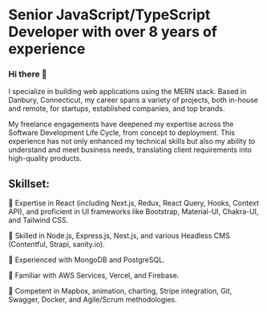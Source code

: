 # Senior JavaScript/TypeScript Developer with over 8 years of experience

### Hi there 👋
I specialize in building web applications using the MERN stack. Based in Danbury, Connecticut, my career spans a variety of projects, both in-house and remote, for startups, established companies, and top brands.

My freelance engagements have deepened my expertise across the Software Development Life Cycle, from concept to deployment. This experience has not only enhanced my technical skills but also my ability to understand and meet business needs, translating client requirements into high-quality products.

## Skillset:
🌱 Expertise in React (including Next.js, Redux, React Query, Hooks, Context API), and proficient in UI frameworks like Bootstrap, Material-UI, Chakra-UI, and Tailwind CSS.

🌱 Skilled in Node.js, Express.js, Nest.js, and various Headless CMS (Contentful, Strapi, sanity.io).

🌱 Experienced with MongoDB and PostgreSQL.

🌱 Familiar with AWS Services, Vercel, and Firebase.

🌱 Competent in Mapbox, animation, charting, Stripe integration, Git, Swagger, Docker, and Agile/Scrum methodologies.
